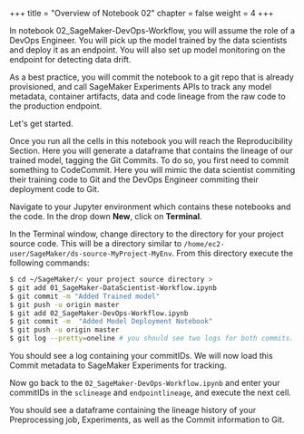+++
title = "Overview of Notebook 02"
chapter = false
weight = 4
+++

In notebook 02_SageMaker-DevOps-Workflow, you will assume the role of a DevOps Engineer. You will pick up the model trained by the data scientists and deploy it as an endpoint.  You will also set up model monitoring on the endpoint for detecting data drift. 

As a best practice, you will commit the notebook to a git repo that is already provisioned, and call SageMaker Experiments APIs to track any model metadata, container artifacts, data and code lineage from the raw code to the production endpoint.

Let's get started. 

Once you run all the cells in this notebook you will reach the Reproducibility Section. Here you will generate a dataframe that contains the lineage of our trained model, tagging the Git Commits. To do so, you first need to commit something to CodeCommit. Here you will mimic the data scientist commiting their training code to Git and the DevOps Engineer commiting their deployment code to Git. 

Navigate to your Jupyter environment which contains these notebooks and the code. In the drop down **New**, click on **Terminal**.

In the Terminal window, change directory to the directory for your project source code.  This will be a directory similar to `/home/ec2-user/SageMaker/ds-source-MyProject-MyEnv`.  From this directory execute the following commands: 

```bash
$ cd ~/SageMaker/< your project source directory >
$ git add 01_SageMaker-DataScientist-Workflow.ipynb
$ git commit -m "Added Trained model" 
$ git push -u origin master
$ git add 02_SageMaker-DevOps-Workflow.ipynb
$ git commit -m  "Added Model Deployment Notebook"
$ git push -u origin master
$ git log --pretty=oneline # you should see two logs for both commits. 
```
You should see a log containing your commitIDs. We will now load this Commit metadata to SageMaker Experiments for tracking.

Now go back to the `02_SageMaker-DevOps-Workflow.ipynb` and enter your commitIDs in the `sclineage` and `endpointlineage`, and execute the next cell.

You should see a dataframe containing the lineage history of your Preprocessing job, Experiments, as well as the Commit information to Git. 
